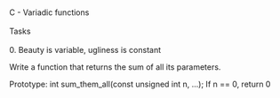 <br> C - Variadic functions <br> <br> Tasks <br> <br> 0. Beauty is variable, ugliness is constant

Write a function that returns the sum of all its parameters.

Prototype: int sum_them_all(const unsigned int n, ...);
If n == 0, return 0 <br> 
